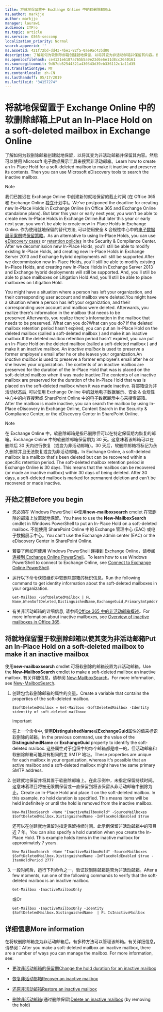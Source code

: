 ```yaml
---
title: 将就地保留置于 Exchange Online 中的软删除邮箱上
ms.author: markjjo
author: markjjo
manager: laurawi
audience: ITPro
ms.topic: article
ms.service: O365-seccomp
localization_priority: Normal
search.appverid: ''
ms.assetid: 421f72bd-dd43-4be1-82f5-0ae9ac43bd00
description: 了解如何为软删除邮箱创建就地保留，以将其变为非活动邮箱并保留其内容。然后可以使用 Microsoft 电子数据展示工具来搜索非活动邮箱。
ms.openlocfilehash: ce4121e6187a765b5a9e23d6e6e11d8cc2640161
ms.sourcegitcommit: 9d67cb52544321a430343d39eb336112c1a11d35
ms.translationtype: MT
ms.contentlocale: zh-CN
ms.lasthandoff: 05/17/2019
ms.locfileid: "34157274"
---
```

# <a name="put-an-in-place-hold-on-a-soft-deleted-mailbox-in-exchange-online"></a><span data-ttu-id="acd4a-104">将就地保留置于 Exchange Online 中的软删除邮箱上</span><span class="sxs-lookup"><span data-stu-id="acd4a-104">Put an In-Place Hold on a soft-deleted mailbox in Exchange Online</span></span>

<span data-ttu-id="acd4a-p102">了解如何为软删除邮箱创建就地保留，以将其变为非活动邮箱并保留其内容。然后可以使用 Microsoft 电子数据展示工具来搜索非活动邮箱。</span><span class="sxs-lookup"><span data-stu-id="acd4a-p102">Learn how to create an In-Place Hold for a soft-deleted mailbox to make it inactive and preserve its contents. Then you can use Microsoft eDiscovery tools to search the inactive mailbox.</span></span>
  
> [!NOTE]
> <span data-ttu-id="acd4a-107">我们已推迟在 Exchange Online 中创建新的就地保留的截止时间 (在 Office 365 和 Exchange Online 独立计划中)。</span><span class="sxs-lookup"><span data-stu-id="acd4a-107">We've postponed the deadline for creating new In-Place Holds in Exchange Online (in Office 365 and Exchange Online standalone plans).</span></span> <span data-ttu-id="acd4a-108">But later this year or early next year, you won't be able to create new In-Place Holds in Exchange Online.</span><span class="sxs-lookup"><span data-stu-id="acd4a-108">But later this year or early next year, you won't be able to create new In-Place Holds in Exchange Online.</span></span> <span data-ttu-id="acd4a-109">作为使用就地保留的替代方法, 可以使用安全 & 合规性中心中的[电子数据展示案例](https://go.microsoft.com/fwlink/?linkid=780738)或[保留策略](https://go.microsoft.com/fwlink/?linkid=827811)。</span><span class="sxs-lookup"><span data-stu-id="acd4a-109">As an alternative to using In-Place Holds, you can use [eDiscovery cases](https://go.microsoft.com/fwlink/?linkid=780738) or [retention policies](https://go.microsoft.com/fwlink/?linkid=827811) in the Security & Compliance Center.</span></span> <span data-ttu-id="acd4a-110">After we decommission new In-Place Holds, you'll still be able to modify existing In-Place Holds, and creating new In-Place Holds in Exchange Server 2013 and Exchange hybrid deployments will still be supported.</span><span class="sxs-lookup"><span data-stu-id="acd4a-110">After we decommission new In-Place Holds, you'll still be able to modify existing In-Place Holds, and creating new In-Place Holds in Exchange Server 2013 and Exchange hybrid deployments will still be supported.</span></span> <span data-ttu-id="acd4a-111">And, you'll still be able to place mailboxes on Litigation Hold.</span><span class="sxs-lookup"><span data-stu-id="acd4a-111">And, you'll still be able to place mailboxes on Litigation Hold.</span></span> 
  
<span data-ttu-id="acd4a-112">You might have a situation where a person has left your organization, and their corresponding user account and mailbox were deleted.</span><span class="sxs-lookup"><span data-stu-id="acd4a-112">You might have a situation where a person has left your organization, and their corresponding user account and mailbox were deleted.</span></span> <span data-ttu-id="acd4a-113">Afterwards, you realize there's information in the mailbox that needs to be preserved.</span><span class="sxs-lookup"><span data-stu-id="acd4a-113">Afterwards, you realize there's information in the mailbox that needs to be preserved.</span></span> <span data-ttu-id="acd4a-114">What can you do?</span><span class="sxs-lookup"><span data-stu-id="acd4a-114">What can you do?</span></span> <span data-ttu-id="acd4a-115">If the deleted mailbox retention period hasn't expired, you can put an In-Place Hold on the deleted mailbox (called a  soft-deleted mailbox ) and make it an inactive mailbox.</span><span class="sxs-lookup"><span data-stu-id="acd4a-115">If the deleted mailbox retention period hasn't expired, you can put an In-Place Hold on the deleted mailbox (called a  soft-deleted mailbox ) and make it an inactive mailbox.</span></span> <span data-ttu-id="acd4a-116">An  *inactive mailbox*  is used to preserve a former employee's email after he or she leaves your organization.</span><span class="sxs-lookup"><span data-stu-id="acd4a-116">An  *inactive mailbox*  is used to preserve a former employee's email after he or she leaves your organization.</span></span> <span data-ttu-id="acd4a-117">The contents of an inactive mailbox are preserved for the duration of the In-Place Hold that was is placed on the soft-deleted mailbox when it was made inactive.</span><span class="sxs-lookup"><span data-stu-id="acd4a-117">The contents of an inactive mailbox are preserved for the duration of the In-Place Hold that was is placed on the soft-deleted mailbox when it was made inactive.</span></span> <span data-ttu-id="acd4a-118">将邮箱设为非活动状态后, 可以使用 Exchange Online 中的就地电子数据展示、安全 & 合规性中心中的内容搜索或 SharePoint Online 中的电子数据展示中心来搜索邮箱。</span><span class="sxs-lookup"><span data-stu-id="acd4a-118">After the mailbox is made inactive, you can search the mailbox by using In-Place eDiscovery in Exchange Online, Content Search in the Security & Compliance Center, or the eDiscovery Center in SharePoint Online.</span></span> 
  
> [!NOTE]
> <span data-ttu-id="acd4a-p105">在 Exchange Online 中，软删除邮箱是指已删除但可以在特定保留期内恢复的邮箱。Exchange Online 中的软删除邮箱保留期为 30 天。这意味着该邮箱可以在删除后 30 天内进行恢复（或变为非活动邮箱）。30 天后，软删除邮箱将标记为永久删除并且无法恢复或变为非活动邮箱。</span><span class="sxs-lookup"><span data-stu-id="acd4a-p105">In Exchange Online, a soft-deleted mailbox is a mailbox that's been deleted but can be recovered within a specific retention period. The soft-deleted mailbox retention period in Exchange Online is 30 days. This means that the mailbox can be recovered (or made an inactive mailbox) within 30 days of being deleted. After 30 days, a soft-deleted mailbox is marked for permanent deletion and can't be recovered or made inactive.</span></span> 
  
## <a name="before-you-begin"></a><span data-ttu-id="acd4a-123">开始之前</span><span class="sxs-lookup"><span data-stu-id="acd4a-123">Before you begin</span></span>

- <span data-ttu-id="acd4a-124">您必须在 Windows PowerShell 中使用**new-mailboxsearch** cmdlet 在软删除的邮箱上放置就地保留。</span><span class="sxs-lookup"><span data-stu-id="acd4a-124">You have to use the **New-MailboxSearch** cmdlet in Windows PowerShell to put an In-Place Hold on a soft-deleted mailbox.</span></span> <span data-ttu-id="acd4a-125">不能使用 SharePoint Online 中的 Exchange 管理中心 (EAC) 或电子数据展示中心。</span><span class="sxs-lookup"><span data-stu-id="acd4a-125">You can't use the Exchange admin center (EAC) or the eDiscovery Center in SharePoint Online.</span></span> 
    
- <span data-ttu-id="acd4a-126">若要了解如何使用 Windows PowerShell 连接到 Exchange Online，请参阅[连接到 Exchange Online PowerShell](https://go.microsoft.com/fwlink/p/?linkid=396554)。</span><span class="sxs-lookup"><span data-stu-id="acd4a-126">To learn how to use Windows PowerShell to connect to Exchange Online, see [Connect to Exchange Online PowerShell](https://go.microsoft.com/fwlink/p/?linkid=396554).</span></span>
    
- <span data-ttu-id="acd4a-127">运行以下命令获取组织中软删除邮箱的标识信息。</span><span class="sxs-lookup"><span data-stu-id="acd4a-127">Run the following command to get identity information about the soft-deleted mailboxes in your organization.</span></span> 
    
  ```
  Get-Mailbox -SoftDeletedMailbox | FL Name,WhenSoftDeleted,DistinguishedName,ExchangeGuid,PrimarySmtpAddress
  ```

- <span data-ttu-id="acd4a-128">有关非活动邮箱的详细信息, 请参阅[Office 365 中的非活动邮箱概述](inactive-mailboxes-in-office-365.md)。</span><span class="sxs-lookup"><span data-stu-id="acd4a-128">For more information about inactive mailboxes, see [Overview of inactive mailboxes in Office 365](inactive-mailboxes-in-office-365.md).</span></span>
    
## <a name="put-an-in-place-hold-on-a-soft-deleted-mailbox-to-make-it-an-inactive-mailbox"></a><span data-ttu-id="acd4a-129">将就地保留置于软删除邮箱以使其变为非活动邮箱</span><span class="sxs-lookup"><span data-stu-id="acd4a-129">Put an In-Place Hold on a soft-deleted mailbox to make it an inactive mailbox</span></span>

<span data-ttu-id="acd4a-130">使用**new-mailboxsearch** cmdlet 可将软删除的邮箱设置为非活动邮箱。</span><span class="sxs-lookup"><span data-stu-id="acd4a-130">Use the **New-MailboxSearch** cmdlet to make a soft-deleted mailbox an inactive mailbox.</span></span> <span data-ttu-id="acd4a-131">有关详细信息，请参阅 [New-MailboxSearch](http://technet.microsoft.com/library/74303b47-bb49-407c-a43b-590356eae35c.aspx)。</span><span class="sxs-lookup"><span data-stu-id="acd4a-131">For more information, see [New-MailboxSearch](http://technet.microsoft.com/library/74303b47-bb49-407c-a43b-590356eae35c.aspx).</span></span>
  
1. <span data-ttu-id="acd4a-132">创建包含软删除邮箱的属性的变量。</span><span class="sxs-lookup"><span data-stu-id="acd4a-132">Create a variable that contains the properties of the soft-deleted mailbox.</span></span> 
    
   ```
   $SoftDeletedMailbox = Get-Mailbox -SoftDeletedMailbox -Identity <identity of soft-deleted mailbox>
   ```

    > [!IMPORTANT]
    > <span data-ttu-id="acd4a-133">在上一个命令中, 使用**DistinguishedName**或**ExchangeGuid**属性的值来标识软删除的邮箱。</span><span class="sxs-lookup"><span data-stu-id="acd4a-133">In the previous command, use the value of the **DistinguishedName** or **ExchangeGuid** property to identify the soft-deleted mailbox.</span></span> <span data-ttu-id="acd4a-134">这些属性对于组织中的每个邮箱都是唯一的，但活动邮箱和软删除邮箱可能具有相同的主 SMTP 地址。</span><span class="sxs-lookup"><span data-stu-id="acd4a-134">These properties are unique for each mailbox in your organization, whereas it's possible that an active mailbox and a soft-deleted mailbox might have the same primary SMTP address.</span></span> 
  
2. <span data-ttu-id="acd4a-p109">创建就地保留并将其置于软删除邮箱上。在此示例中，未指定保留持续时间。这意味着项目将被无限期保留或一直保留到将该保留从非活动邮箱中删除为止。</span><span class="sxs-lookup"><span data-stu-id="acd4a-p109">Create an In-Place Hold and place it on the soft-deleted mailbox. In this example, no hold duration is specified. This means items will be held indefinitely or until the hold is removed from the inactive mailbox.</span></span>
    
   ```
   New-MailboxSearch -Name "InactiveMailboxHold" -SourceMailboxes $SoftDeletedMailbox.DistinguishedName -InPlaceHoldEnabled $true
    ```
   <span data-ttu-id="acd4a-p110">还可以在创建就地保留时指定保留持续时间。此示例保留非活动邮箱中的项目近 7 年。</span><span class="sxs-lookup"><span data-stu-id="acd4a-p110">You can also specify a hold duration when you create the In-Place Hold. This example holds items in the inactive mailbox for approximately 7 years.</span></span>
    
   ```
   New-MailboxSearch -Name "InactiveMailboxHold" -SourceMailboxes $SoftDeletedMailbox.DistinguishedName -InPlaceHoldEnabled $true -ItemHoldPeriod 2777
   ```

3. <span data-ttu-id="acd4a-140">一段时间后，运行下列命令之一，验证软删除邮箱是否为非活动邮箱。</span><span class="sxs-lookup"><span data-stu-id="acd4a-140">After a few moments, run one of the following commands to verify that the soft-deleted mailbox is an inactive mailbox.</span></span>
    
   ```
   Get-Mailbox -InactiveMailboxOnly
   ```

    <span data-ttu-id="acd4a-141">或</span><span class="sxs-lookup"><span data-stu-id="acd4a-141">Or</span></span>
    
   ```
   Get-Mailbox -InactiveMailboxOnly -Identity $SoftDeletedMailbox.DistinguishedName  | FL IsInactiveMailbox
   ```

## <a name="more-information"></a><span data-ttu-id="acd4a-142">详细信息</span><span class="sxs-lookup"><span data-stu-id="acd4a-142">More information</span></span>

<span data-ttu-id="acd4a-p111">在将软删除邮箱变为非活动邮箱后，有多种方法可以管理该邮箱。有关详细信息，请参阅：</span><span class="sxs-lookup"><span data-stu-id="acd4a-p111">After you make a soft-deleted mailbox an inactive mailbox, there are a number of ways you can manage the mailbox. For more information, see:</span></span>
  
- [<span data-ttu-id="acd4a-145">更改非活动邮箱的保留期</span><span class="sxs-lookup"><span data-stu-id="acd4a-145">Change the hold duration for an inactive mailbox</span></span>](change-the-hold-duration-for-an-inactive-mailbox.md)
    
- [<span data-ttu-id="acd4a-146">恢复非活动邮箱</span><span class="sxs-lookup"><span data-stu-id="acd4a-146">Recover an inactive mailbox</span></span>](recover-an-inactive-mailbox.md)
    
- [<span data-ttu-id="acd4a-147">还原非活动邮箱</span><span class="sxs-lookup"><span data-stu-id="acd4a-147">Restore an inactive mailbox</span></span>](restore-an-inactive-mailbox.md)
    
- <span data-ttu-id="acd4a-148">[删除非活动邮箱](delete-an-inactive-mailbox.md)(通过删除保留)</span><span class="sxs-lookup"><span data-stu-id="acd4a-148">[Delete an inactive mailbox](delete-an-inactive-mailbox.md) (by removing the hold)</span></span>
